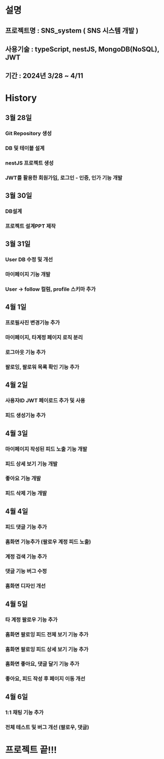 # 설명
## 프로젝트명 : SNS_system ( SNS 시스템 개발 )
## 사용기술 : typeScript, nestJS, MongoDB(NoSQL), JWT
## 기간 : 2024년 3/28 ~ 4/11

# History
## 3월 28일 
### Git Repository 생성
### DB 및 테이블 설계
### nestJS 프로젝트 생성
### JWT를 활용한 회원가입, 로그인 - 인증, 인가 기능 개발

## 3월 30일
### DB설계
### 프로젝트 설계PPT 제작

## 3월 31일
### User DB 수정 및 개선
### 마이페이지 기능 개발
### User -> follow 컬럼, profile 스키마 추가

## 4월 1일
### 프로필사진 변경기능 추가
### 마이페이지, 타계정 페이지 로직 분리
### 로그아웃 기능 추가
### 팔로잉, 팔로워 목록 확인 기능 추가

## 4월 2일
### 사용자ID JWT 페이로드 추가 및 사용
### 피드 생성기능 추가

## 4월 3일
### 마이페이지 작성된 피드 노출 기능 개발
### 피드 상세 보기 기능 개발
### 좋아요 기능 개발
### 피드 삭제 기능 개발

## 4월 4일
### 피드 댓글 기능 추가
### 홈화면 기능추가 (팔로우 계정 피드 노출)
### 계정 검색 기능 추가
### 댓글 기능 버그 수정
### 홈화면 디자인 개선

## 4월 5일
### 타 계정 팔로우 기능 추가
### 홈화면 팔로잉 피드 전체 보기 기능 추가
### 홈화면 팔로잉 피드 상세 보기 기능 추가
### 홈화면 좋아요, 댓글 달기 기능 추가
### 좋아요, 피드 작성 후 페이지 이동 개선

## 4월 6일
### 1:1 채팅 기능 추가
### 전체 테스트 및 버그 개선 (팔로우, 댓글)

# 프로젝트 끝!!!
